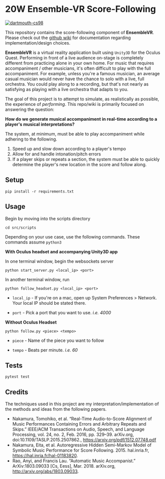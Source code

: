 # 20W Ensemble-VR Score-Following

[![dartmouth-cs98](https://circleci.com/gh/dartmouth-cs98/20w-ensemble-vr-score-following.svg?style=shield)](https://app.circleci.com/pipelines/github/dartmouth-cs98/20w-ensemble-vr-score-following)

This repository contains the score-following component of **EnsembleVR**. Please check out the [github wiki](https://github.com/dartmouth-cs98/20w-ensemble-vr-score-following/wiki) for documentation regarding implementation/design choices.

**EnsembleVR** is a virtual reality application built using `Unity3D` for the Oculus Quest. Performing in front of a live audience on-stage is completely different from practicing alone in your own home. For music that requires accompaniment / other musicians, it's often difficult to play with the full accompaniment. For example, unless you're a famous musician, an average casual musician would never have the chance to solo with a live, full orchestra. You could play along to a recording, but that's not nearly as satisfying as playing with a live orchestra that adapts to you.

The goal of this project is to attempt to simulate, as realistically as possible, the experience of _performing_. This repo/wiki is primarily focused on answering the question:

**How do we generate musical accompaniment in real-time according to a player's musical interpretations?**

The system, at minimum, must be able to play accompaniment while adhering to the following.
1. Speed up and slow down according to a player's tempo
2. Allow for and handle intonation/pitch errors 
3. If a player skips or repeats a section, the system must be able to quickly determine the player's new location in the score and follow along.

## Setup

```
pip install -r requirements.txt
```

## Usage

Begin by moving into the scripts directory
```
cd src/scripts
```
Depending on your use case, use the following commands. These commands assume `python3`

**With Oculus headset and accompanying Unity3D app**

In one terminal window, begin the websockets server
```
python start_server.py <local_ip> <port>
```
In another terminal window, run
```
python follow_headset.py <local_ip> <port>
```

* `local_ip` - If you're on a mac, open up System Preferences > Network. Your local IP should be stated there.

* `port` - Pick a port that you want to use. _i.e. 4000_

**Without Oculus Headset**
```
python follow.py <piece> <tempo>
```

* `piece` - Name of the piece you want to follow

* `tempo` - Beats per minute. _i.e. 60_

## Tests

```
pytest test
```

## Credits

The techniques used in this project are my interpretation/implementation of the methods and ideas from the following papers.

* Nakamura, Tomohiko, et al. “Real-Time Audio-to-Score Alignment of Music Performances Containing Errors and Arbitrary Repeats and Skips.” IEEE/ACM Transactions on Audio, Speech, and Language Processing, vol. 24, no. 2, Feb. 2016, pp. 329–39. arXiv.org, doi:10.1109/TASLP.2015.2507862., https://arxiv.org/pdf/1512.07748.pdf
* Nakamura, Eita, et al. Autoregressive Hidden Semi-Markov Model of Symbolic Music Performance for Score Following. 2015. hal.inria.fr, https://hal.inria.fr/hal-01183820.
* Rao, Anyi, and Francis Lau. “Automatic Music Accompanist.” ArXiv:1803.09033 [Cs, Eess], Mar. 2018. arXiv.org, http://arxiv.org/abs/1803.09033.
